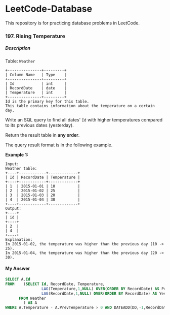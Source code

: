 # LeetCode-Database

This repository is for practicing database problems in LeetCode. 



### 197. Rising Temperature

##### Description

Table: `Weather`

```
+---------------+---------+
| Column Name   | Type    |
+---------------+---------+
| Id            | int     |
| RecordDate    | date    |
| Temperature   | int     |
+---------------+---------+
Id is the primary key for this table.
This table contains information about the temperature on a certain day.

```

Write an SQL query to find all dates' `Id` with higher temperatures compared to its previous dates (yesterday).

Return the result table in **any order**.

The query result format is in the following example.

**Example 1:**

```
Input:
Weather table:
+----+------------+-------------+
| Id | RecordDate | Temperature |
+----+------------+-------------+
| 1  | 2015-01-01 | 10          |
| 2  | 2015-01-02 | 25          |
| 3  | 2015-01-03 | 20          |
| 4  | 2015-01-04 | 30          |
+----+------------+-------------+
Output:
+----+
| id |
+----+
| 2  |
| 4  |
+----+
Explanation:
In 2015-01-02, the temperature was higher than the previous day (10 -> 25).
In 2015-01-04, the temperature was higher than the previous day (20 -> 30).
```



#### My Answer 

```SQL
SELECT A.Id
FROM	(SELECT Id, RecordDate, Temperature,
				LAG(Temperature,1,NULL) OVER(ORDER BY RecordDate) AS PrevTemperature,
				LAG(RecordDate,1,NULL) OVER(ORDER BY RecordDate) AS Yesterday
	  FROM Weather
		) AS A
WHERE A.Temperature - A.PrevTemperature > 0 AND DATEADD(DD,-1,RecordDate) = Yesterday
```
